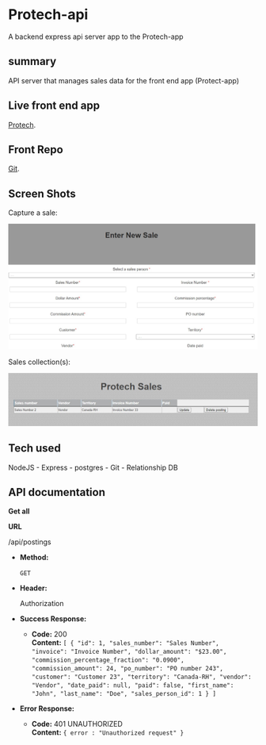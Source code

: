 # Protech-api
A backend express api server app to the Protech-app

## summary 

API server that manages sales data for the front end app (Protect-app)

## Live front end app

[Protech](https://protech-app.vercel.app/collection).

## Front Repo
[Git](https://github.com/dadetifa1/Protech-app).

## Screen Shots
Capture a sale:

![Landing Page](screen_shots/sales_entry.jpg)

Sales collection(s):

![sample results](screen_shots/sales_collections.jpg)

## Tech used 
NodeJS - Express - postgres - Git - Relationship DB

## API documentation

**Get all**

 **URL**

  /api/postings

* **Method:**
  
  `GET`
* **Header:**

  Authorization
  
* **Success Response:**
  
  * **Code:** 200 <br />
    **Content:** `[
        {
            "id": 1,
            "sales_number": "Sales Number",
            "invoice": "Invoice Number",
            "dollar_amount": "$23.00",
            "commission_percentage_fraction": "0.0900",
            "commission_amount": 24,
            "po_number": "PO number 243",
            "customer": "Customer 23",
            "territory": "Canada-RH",
            "vendor": "Vendor",
            "date_paid": null,
            "paid": false,
            "first_name": "John",
            "last_name": "Doe",
            "sales_person_id": 1
        }
    ]`
 
* **Error Response:**
  

  * **Code:** 401 UNAUTHORIZED <br />
    **Content:** `{ error : "Unauthorized request" }`
  


